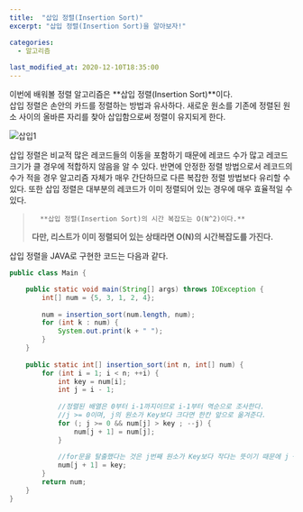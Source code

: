 ```yaml
---
title:  "﻿삽입 정렬(Insertion Sort)"
excerpt: "﻿삽입 정렬(Insertion Sort)을 알아보자!"

categories:
  - 알고리즘
  
last_modified_at: 2020-12-10T18:35:00
---
```


이번에 배워볼 정렬 알고리즘은 **삽입 정렬(Insertion Sort)**이다.  
삽입 정렬은 손안의 카드를 정렬하는 방법과 유사하다. 새로운 원소를 기존에 정렬된 원소 사이의 올바른 자리를 찾아 삽입함으로써 정렬이 유지되게 한다.  

![삽입1](https://user-images.githubusercontent.com/53072057/101721056-6f5c2480-3aea-11eb-9428-6c4259e4cb12.JPG)

삽입 정렬은 비교적 많은 레코드들의 이동을 포함하기 때문에 레코드 수가 많고 레코드 크기가 클 경우에 적합하지 않음을 알 수 있다. 반면에 안정한 정렬 방법으로서 레코드의 수가 적을 경우 알고리즘 자체가 매우 간단하므로 다른 복잡한 정렬 방법보다 유리할 수 있다. 또한 삽입 정렬은 대부분의 레코드가 이미 정렬되어 있는 경우에 매우 효율적일 수 있다.

>       **삽입 정렬(Insertion Sort)의 시간 복잡도는 O(N^2)이다.**  
> **다만, 리스트가 이미 정렬되어 있는 상태라면 O(N)의 시간복잡도를 가진다.**

삽입 정렬을 JAVA로 구현한 코드는 다음과 같다.

```java
public class Main {

	public static void main(String[] args) throws IOException {
		int[] num = {5, 3, 1, 2, 4};
		
		num = insertion_sort(num.length, num);
		for (int k : num) {
			System.out.print(k + " ");
		}
	}
	
	public static int[] insertion_sort(int n, int[] num) {
		for (int i = 1; i < n; ++i) {
			int key = num[i];
			int j = i - 1;
			
			//정렬된 배열은 0부터 i-1까지이므로 i-1부터 역순으로 조사한다.
			//j >= 0이며, j의 원소가 Key보다 크다면 한칸 앞으로 옮겨준다.
			for (; j >= 0 && num[j] > key ; --j) {
				num[j + 1] = num[j];
			}
			
			//for문을 탈출했다는 것은 j번째 원소가 Key보다 작다는 뜻이기 때문에 j + 1의 배열에 Key값을 넣어준다.
			num[j + 1] = key;
		}
		return num;
	}
}
```